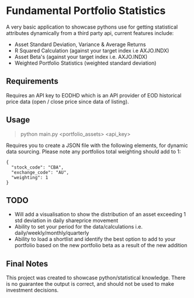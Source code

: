 # Fundamental Portfolio Statistics

A very basic application to showcase pythons use for getting statistical attributes dynamically from a third party api, current features include:
  - Asset Standard Deviation, Variance & Average Returns
  - R Squared Calculation (against your target index i.e AXJO.INDX)
  - Asset Beta's (against your target index i.e. AXJO.INDX)
  - Weighted Portfolio Statistics (weighted standard deviation)

## Requirements

Requires an API key to EODHD which is an API provider of EOD historical price data (open / close price since data of listing).

## Usage

> python main.py <portfolio_assets> <api_key>

Requires you to create a JSON file with the following elements, for dynamic data sourcing. Please note any portfolios total weighting should add to 1:

```
{
  "stock_code": "CBA",
  "exchange_code": "AU",
  "weighting": 1
}
```

## TODO
- Will add a visualisation to show the distribution of an asset exceeding 1 std deviation in daily shareprice movement
- Ability to set your period for the data/calculations i.e. daily/weekly/monthly/quarterly
- Ability to load a shortlist and identify the best option to add to your portfolio based on the new portfolio beta as a result of the new addition

## Final Notes

This project was created to showcase python/statistical knowledge. There is no guarantee the output is correct, and should not be used to make investment decisions.
